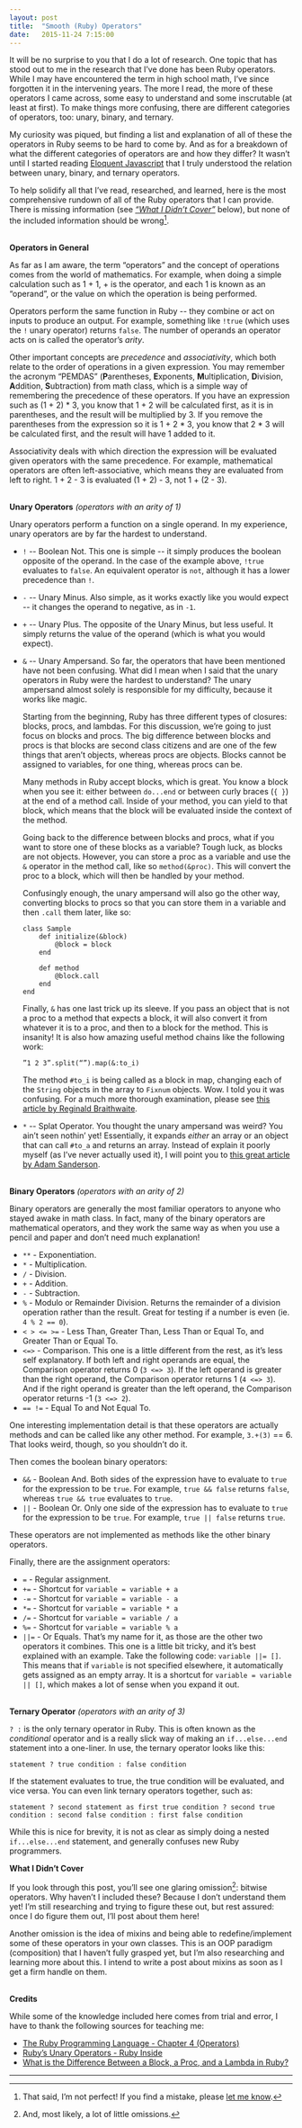 ```yaml
---
layout: post
title:  "Smooth (Ruby) Operators"
date:   2015-11-24 7:15:00
---
```


It will be no surprise to you that I do a lot of research.  One topic that has stood out to me in the research that I’ve done has been Ruby operators.  While I may have encountered the term in high school math, I’ve since forgotten it in the intervening years.  The more I read, the more of these operators I came across, some easy to understand and some inscrutable (at least at first). To make things more confusing, there are different categories of operators, too: unary, binary, and ternary.

My curiosity was piqued, but finding a list and explanation of all of these the operators in Ruby seems to be hard to come by.  And as for a breakdown of what the different categories of operators are and how they differ?  It wasn’t until I started reading [Eloquent Javascript](http://eloquentjavascript.net/01_values.html#h_ygn12/ieo+) that I truly understood the relation between unary, binary, and ternary operators.

To help solidify all that I’ve read, researched, and learned, here is the most comprehensive rundown of all of the Ruby operators that I can provide.  There is missing information (see [_“What I Didn’t Cover”_](#didntcover) below), but none of the included information should be wrong[^1].<br/><br/>

**Operators in General**

As far as I am aware, the term “operators” and the concept of operations comes from the world of mathematics.  For example, when doing a simple calculation such as 1 + 1, + is the operator, and each 1 is known as an “operand”, or the value on which the operation is being performed.

Operators perform the same function in Ruby -- they combine or act on inputs to produce an output.  For example, something like `!true` (which uses the `!` unary operator)  returns `false`.  The number of operands an operator acts on is called the operator’s *arity*. 

Other important concepts are *precedence* and *associativity*, which both relate to the order of operations in a given expression.  You may remember the acronym “PEMDAS” (**P**arentheses, **E**xponents, **M**ultiplication, **D**ivision, **A**ddition, **S**ubtraction) from math class, which is a simple way of remembering the precedence of these operators.  If you have an expression such as (1 + 2) * 3, you know that 1 + 2 will be calculated first, as it is in parentheses, and the result will be multiplied by 3.  If you remove the parentheses from the expression so it is 1 + 2 * 3, you know that 2 * 3 will be calculated first, and the result will have 1 added to it.

Associativity deals with which direction the expression will be evaluated given operators with the same precedence.  For example, mathematical operators are often left-associative, which means they are evaluated from left to right.  1 + 2 - 3 is evaluated (1 + 2) - 3, not 1 + (2 - 3). <br/><br/>

**Unary Operators** *(operators with an arity of 1)*

Unary operators perform a function on a single operand.  In my experience, unary operators are by far the hardest to understand.  

- `!` -- Boolean Not. This one is simple -- it simply produces the boolean opposite of the operand.  In the case of the example above, `!true` evaluates to `false`. An equivalent operator is `not`, although it has a lower precedence than `!`. 
- `-` -- Unary Minus.  Also simple, as it works exactly like you would expect -- it changes the operand to negative, as in `-1`. 
- `+` -- Unary Plus.  The opposite of the Unary Minus, but less useful.  It simply returns the value of the operand (which is what you would expect). 
- `&` -- Unary Ampersand. So far, the operators that have been mentioned have not been confusing.  What did I mean when I said that the unary operators in Ruby were the hardest to understand?  The unary ampersand almost solely is responsible for my difficulty, because it works like magic. 

	Starting from the beginning, Ruby has three different types of closures: blocks, procs, and lambdas.  For this discussion, we’re going to just focus on blocks and procs.  The big difference between blocks and procs is that blocks are second class citizens and are one of the few things that aren’t objects, whereas procs are objects.  Blocks cannot be assigned to variables, for one thing, whereas procs can be.  

	Many methods in Ruby accept blocks, which is great.  You know a block when you see it: either between `do...end` or between curly braces (`{ }`) at the end of a method call.  Inside of your method, you can yield to that block, which means that the block will be evaluated inside the context of the method.  

	Going back to the difference between blocks and procs, what if you want to store one of these blocks as a variable?  Tough luck, as blocks are not objects.  However, you can store a proc as a variable and use the `&` operator in the method call, like so `method(&proc)`. This will convert the proc to a block, which will then be handled by your method. 

	Confusingly enough, the unary ampersand will also go the other way, converting blocks to procs so that you can store them in a variable and then `.call` them later, like so: 

	```
	class Sample
  		def initialize(&block)
    		@block = block
  		end
  
  		def method
    		@block.call
  		end
	end
	```

	Finally, `&` has one last trick up its sleeve. If you pass an object that is not a proc to a method that expects a block, it will also convert it from whatever it is to a proc, and then to a block for the method.  This is insanity!  It is also how amazing useful method chains like the following work: 

	`”1 2 3”.split(“”).map(&:to_i)`

	The method `#to_i` is being called as a block in map, changing each of the `String` objects in the array to `Fixnum` objects.  Wow. I told you it was confusing. For a much more thorough examination, please see [this article by Reginald Braithwaite](http://weblog.raganwald.com/2008/06/what-does-do-when-used-as-unary.html). 

- `*` -- Splat Operator. You thought the unary ampersand was weird?  You ain’t seen nothin’ yet! Essentially, it expands *either* an array or an object that can call `#to_a` and returns an array.  Instead of explain it poorly myself (as I’ve never actually used it), I will point you to [this great article by Adam Sanderson](https://endofline.wordpress.com/2011/01/21/the-strange-ruby-splat/).<br/><br/>

**Binary Operators** *(operators with an arity of 2)*

Binary operators are generally the most familiar operators to anyone who stayed awake in math class.  In fact, many of the binary operators are mathematical operators, and they work the same way as when you use a pencil and paper and don’t need much explanation! 

- `**` - Exponentiation. 
- `*` - Multiplication.
- `/` - Division.
- `+` - Addition.
- `-` - Subtraction.
- `%` - Modulo or Remainder Division.  Returns the remainder of a division operation rather than the result. Great for testing if a number is even (ie. `4 % 2 == 0`).
- `< > <= >=` - Less Than, Greater Than, Less Than or Equal To, and Greater Than or Equal To.
- `<=>` - Comparison.  This one is a little different from the rest, as it’s less self explanatory. If both left and right operands are equal, the Comparison operator returns 0 (`3 <=> 3`).  If the left operand is greater than the right operand, the Comparison operator returns 1 (`4 <=> 3`).  And if the right operand is greater than the left operand, the Comparison operator returns -1 (`3 <=> 2`). 
- `== !=` - Equal To and Not Equal To.

One interesting implementation detail is that these operators are actually methods and can be called like any other method.  For example, `3.+(3)` == 6. That looks weird, though, so you shouldn’t do it. 

Then comes the boolean binary operators: 

- `&&` - Boolean And. Both sides of the expression have to evaluate to `true` for the expression to be `true`.  For example, `true && false` returns `false`, whereas `true && true` evaluates to `true`. 
- `||` - Boolean Or. Only one side of the expression has to evaluate to `true` for the expression to be `true`.  For example, `true || false` returns `true`. 

These operators are not implemented as methods like the other binary operators. 

Finally, there are the assignment operators: 

- `=` - Regular assignment. 
- `+=` - Shortcut for `variable = variable + a`
- `-=` - Shortcut for `variable = variable - a`
- `*=` - Shortcut for `variable = variable * a`
- `/=` - Shortcut for `variable = variable / a`
- `%=` - Shortcut for `variable = variable % a`
- `||=` - Or Equals.  That’s my name for it, as those are the other two operators it combines.  This one is a little bit tricky, and it’s best explained with an example. Take the following code: `variable ||= []`.  This means that if `variable` is not specified elsewhere, it automatically gets assigned as an empty array.  It is a shortcut for `variable = variable || []`, which makes a lot of sense when you expand it out.<br/><br/>

**Ternary Operator** *(operators with an arity of 3)*

`? :` is the only ternary operator in Ruby.  This is often known as the *conditional* operator and is a really slick way of making an `if...else...end` statement into a one-liner. In use, the ternary operator looks like this: 

`statement ? true condition : false condition`

If the statement evaluates to true, the true condition will be evaluated, and vice versa. You can even link ternary operators together, such as: 

`statement ? second statement as first true condition ? second true condition : second false condition : first false condition`


While this is nice for brevity, it is not as clear as simply doing a nested `if...else...end` statement, and generally confuses new Ruby programmers.<br/>

<a name="didntcover"></a>
**What I Didn’t Cover**

If you look through this post, you’ll see one glaring omission[^2]: bitwise operators.  Why haven’t I included these?  Because I don’t understand them yet!  I’m still researching and trying to figure these out, but rest assured: once I do figure them out, I’ll post about them here! 

Another omission is the idea of mixins and being able to redefine/implement some of these operators in your own classes.  This is an OOP paradigm (composition) that I haven’t fully grasped yet, but I’m also researching and learning more about this.  I intend to write a post about mixins as soon as I get a firm handle on them.<br/><br/>

**Credits**

While some of the knowledge included here comes from trial and error, I have to thank the following sources for teaching me: 

- [The Ruby Programming Language - Chapter 4 (Operators)](https://www.safaribooksonline.com/library/view/The+Ruby+Programming+Language/9780596516178/ch04s06.html#ftn.id3275483)
- [Ruby’s Unary Operators - Ruby Inside](http://www.rubyinside.com/rubys-unary-operators-and-how-to-redefine-their-functionality-5610.html)
- [What is the Difference Between a Block, a Proc, and a Lambda in Ruby?](http://awaxman11.github.io/blog/2013/08/05/what-is-the-difference-between-a-block/)

<hr/>

[^1]: That said, I’m not perfect!  If you find a mistake, please [let me know](https://twitter.com/jonathanpike). 
[^2]: And, most likely, a lot of little omissions.
